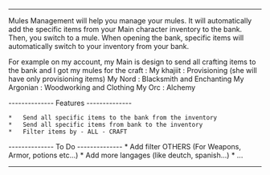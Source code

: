 
----------------------------------------------------------------------------------

Mules Management will help you manage your mules.
It will automatically add the specific items from your Main character inventory to the bank.
Then, you switch to a mule. When opening the bank, specific items will automatically switch to your inventory from your bank.

For example on my account, my Main is design to send all crafting items to the bank and I got my mules for the craft :
My khajiit : Provisioning (she will have only provisioning items)
My Nord   : Blacksmith and Enchanting
My Argonian : Woodworking and Clothing
My Orc : Alchemy

-------------- Features --------------

	*	Send all specific items to the bank from the inventory
	*	Send all specific items from bank to the inventory
	*	Filter items by - ALL - CRAFT
	

-------------- To Do --------------
	*	Add filter OTHERS (For Weapons, Armor, potions etc...) 
	*	Add more langages (like deutch, spanish...)
	*	...

----------------------------------------------------------------------------------